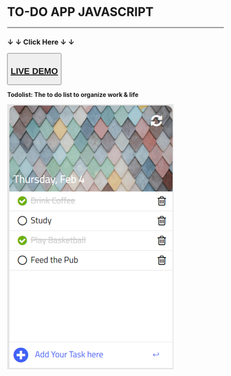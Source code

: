 <h1> TO-DO APP JAVASCRIPT</h1>
<hr>
<h3>&#8595;   &#8595;  Click Here  &#8595;   &#8595;</h3>
<button>
<h2>
<a href="https://haamzahm.github.io/todo-app-javascript/">LIVE DEMO</a></h2></button>

<b><p>
Todolist: The to do list to organize work & life</p></b>
<img src="screenpic.PNG" alt="Screenshot">
